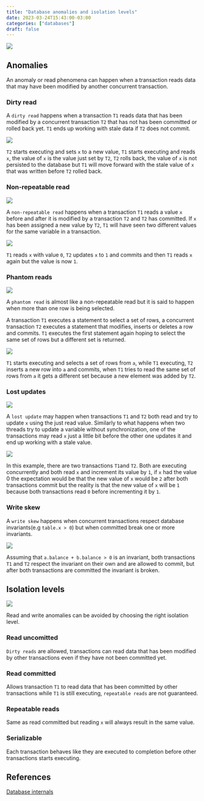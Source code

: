 ```yaml
---
title: "Database anomalies and isolation levels"
date: 2023-03-24T15:43:00-03:00
categories: ["databases"]
draft: false
---
```


![](images/tom_1.png)

## Anomalies

An anomaly or read phenomena can happen when a transaction reads data that may have been modified by another concurrent transaction. 

### Dirty read

A `dirty read` happens when a transaction `T1` reads data that has been modified by a concurrent transaction `T2` that has not has been committed or rolled back yet. `T1` ends up working with stale data if `T2` does not commit.

![](images/dirty_read_1.png)

`T2` starts executing and sets `x` to a new value, `T1` starts executing and reads `x`, the value of `x` is the value just set by `T2`, `T2` rolls back, the value of `x` is not persisted to the database but `T1` will move forward with the stale value of `x` that was written before `T2` rolled back.

### Non-repeatable read

![](images/vaas_1.jpg)

A `non-repeatable read` happens when a transaction `T1` reads a value `x` before and after it is modified by a transaction `T2` and `T2` has committed. If `x` has been assigned a new value by `T2`, `T1` will have seen two different values for the same variable in a transaction.

![](images/non_repeatable_read_1.png)

`T1` reads `x` with value `0`, `T2` updates `x` to `1` and commits and then `T1` reads `x` again but the value is now `1`.

### Phantom reads

![](images/ghost_1.jpeg)

A `phantom read` is almost like a non-repeatable read but it is said to happen when more than one row is being selected.   

A transaction `T1` executes a statement to select a set of rows, a concurrent transaction `T2` executes a statement that modifies, inserts or deletes a row and commits. `T1` executes the first statement again hoping to select the same set of rows but a different set is returned.

![](images/phantom_reads_1.png)

`T1` starts executing and selects a set of rows from `a`, while `T1` executing, `T2` inserts a new row into `a` and commits, when `T1` tries to read the same set of rows from `a` it gets a different set because a new element was added by `T2`.

### Lost updates

![](images/money_fire.gif)

A `lost update` may happen when transactions `T1` and `T2` both read and try to update  `x` using the just read value. Similarly to what happens when two threads try to update a variable without synchronization, one of the transactions may read `x` just a little bit before the other one updates it and end up working with a stale value.

![](images/lost_updates_1.png)

In this example, there are two transactions `T1`and `T2`. Both are executing concurrently and both read `x` and increment its value by `1`, if `x` had the value 0 the expectation would be that the new value of `x` would be `2` after both transactions commit but the reality is that the new value of `x` will be `1` because both transactions read `0` before incrementing it by `1`.

### Write skew

A `write skew` happens when concurrent transactions respect database invariants(e.g `table.x > 0`) but when committed break one or more invariants.

![](images/write_skew_1.png)

Assuming that `a.balance + b.balance > 0` is an invariant, both transactions `T1` and `T2` respect the invariant on their own and are allowed to commit, but after both transactions are committed the invariant is broken.

## Isolation levels

![](images/this_is_fine_1.jpg)

Read and write anomalies can be avoided by choosing the right isolation level.

### Read uncomitted

`Dirty reads` are allowed, transactions can read data that has been modified by other transactions even if they have not been committed yet.

### Read committed

Allows transaction `T1` to read data that has been committed by other transactions while `T1` is still executing, `repeatable reads` are not guaranteed.

### Repeatable reads

Same as read committed but reading `x` will always result in the same value.

### Serializable

Each transaction behaves like they are executed to completion before other transactions starts executing.

## References

[Database internals](https://www.databass.dev/)